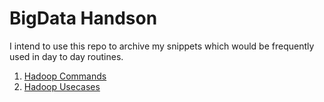 # BigData Handson

I intend to use this repo to archive my snippets which would be frequently used in day to day routines.

1. [Hadoop Commands](hadoop_commands.md)
2. [Hadoop Usecases](hadoop_usecases.md)

